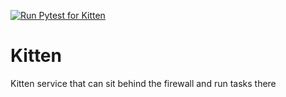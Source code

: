 [![Run Pytest for Kitten](https://github.com/Cynalytics/kitten/actions/workflows/run-pytest.yml/badge.svg)](https://github.com/Cynalytics/kitten/actions/workflows/run-pytest.yml)

# Kitten

Kitten service that can sit behind the firewall and run tasks there

